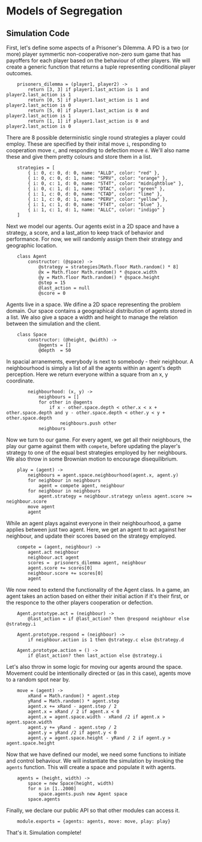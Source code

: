 # Models of Segregation

## Simulation Code


First, let's define some aspects of a Prisoner's Dilemma.  A PD is a two (or more) player symmertic non-cooperative non-zero sum game that has payoffers for each player based on the behaviour of other players.  We will create a generic function that returns a tuple representing conditional player outcomes.


		prisoners_dilemma = (player1, player2) ->
			return [3, 3] if player1.last_action is 1 and player2.last_action is 1
			return [0, 5] if player1.last_action is 1 and player2.last_action is 0
			return [5, 0] if player1.last_action is 0 and player2.last_action is 1
			return [1, 1] if player1.last_action is 0 and player2.last_action is 0


There are 8 possible deterministic single round strategies a player could employ.  These are specified by their inital move `i`, responding to cooperation move `c`, and responding to defection move `d`.  We'll also name these and give them pretty colours and store them in a list.


		strategies = [
			{ i: 0, c: 0, d: 0, name: "ALLD", color: "red" },
			{ i: 0, c: 0, d: 1, name: "SPRV", color: "orange" },
			{ i: 0, c: 1, d: 0, name: "ST4T", color: "midnightblue" },
			{ i: 0, c: 1, d: 1, name: "DTAC", color: "green" },
			{ i: 1, c: 0, d: 0, name: "CTAD", color: "lime" },
			{ i: 1, c: 0, d: 1, name: "PERV", color: "yellow" },
			{ i: 1, c: 1, d: 0, name: "FT4T", color: "blue" },
			{ i: 1, c: 1, d: 1, name: "ALLC", color: "indigo" }
		]


Next we model our agents.  Our agents exist in a 2D space and have a strategy, a score, and a last_ation to keep track of behavior and performance.  For now, we will randomly assign them their strategy and geographic location. 


		class Agent
			constructor: (@space) ->
				@strategy = strategies[Math.floor Math.random() * 8]
				@x = Math.floor Math.random() * @space.width
				@y = Math.floor Math.random() * @space.height
				@step = 15
				@last_action = null
				@score = 0



Agents live in a space. We difine a 2D space representing the problem domain. Our space contains a geographical distribution of agents stored in a list.  We also give a space a width and height to manage the relation between the simulation and the client.


		class Space
			constructor: (@height, @width) ->
				@agents = []
				@depth 	= 50


In spacial arranements, everybody is next to somebody - their neighbour.  A neighbourhood is simply a list of all the agents within an agent's depth perception.  Here we return everyone within a square from an x, y coordinate.


			neighbourhood: (x, y) ->
				neighbours = []
				for other in @agents
					if x - other.space.depth < other.x < x + other.space.depth and y - other.space.depth < other.y < y + other.space.depth
						neighbours.push other
				neighbours


Now we turn to our game.  For every agent, we get all their neighbours, the play our game against them with `compete`, before updating the player's strategy to one of the equal best strategies employed by her neighbours.  We also throw in some Brownian motion to encourage disequilibrium.


		play = (agent) ->
			neighbours = agent.space.neighbourhood(agent.x, agent.y)
			for neighbour in neighbours
				agent = compete agent, neighbour	
			for neighbour in neighbours
				agent.strategy = neighbour.strategy unless agent.score >= neighbour.score
			move agent		
			agent


While an agent plays against everyone in their neighbourhood, a game applies between just two agent.  Here, we get an agent to act against her neighbour, and update their scores based on the strategy employed.


		compete = (agent, neighbour) ->
			agent.act neighbour
			neighbour.act agent
			scores =  prisoners_dilemma agent, neighbour
			agent.score += scores[0]
			neighbour.score += scores[0]
			agent


We now need to extend the functionality of the Agent class.  In a game, an agent takes an action based on either their initial action if it's their first, or the responce to the other players cooperation or defection.

		Agent.prototype.act = (neighbour) ->
			@last_action = if @last_action? then @respond neighbour else @strategy.i

		Agent.prototype.respond = (neighbour) ->
			if neighbour.action is 1 then @strategy.c else @strategy.d

		Agent.prototype.action = () ->
			if @last_action? then last_action else @strategy.i


Let's also throw in some logic for moving our agents around the space.  Movement could be intentionally directed or (as in this case), agents move to a random spot near by.


		move = (agent) ->
			xRand = Math.random() * agent.step
			yRand = Math.random() * agent.step
			agent.x += xRand - agent.step / 2
			agent.x = xRand / 2 if agent.x < 0
			agent.x = agent.space.width - xRand /2 if agent.x > agent.space.width
			agent.y += yRand - agent.step / 2
			agent.y = yRand /2 if agent.y < 0
			agent.y = agent.space.height - yRand / 2 if agent.y > agent.space.height


Now that we have defined our model, we need some functions to initiate and control behaviour.  We will instantiate the simulation by invoking the `agents` function.  This will create a space and populate it with agents.


		agents = (height, width) ->
			space = new Space(height, width)
			for n in [1..2000]
				space.agents.push new Agent space 
			space.agents


Finally, we declare our public API so that other modules can access it.


		module.exports = {agents: agents, move: move, play: play}


That's it. Simulation complete!